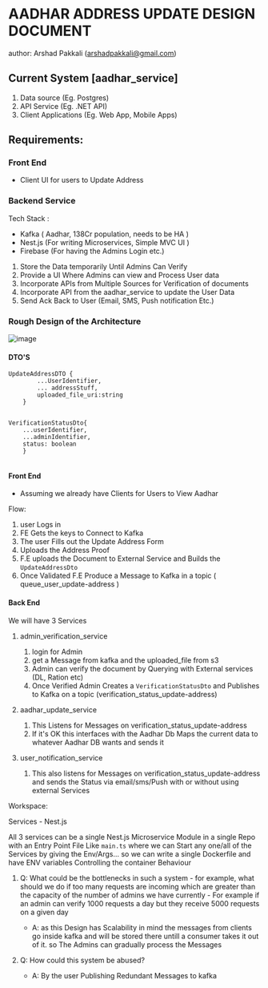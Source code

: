 # AADHAR ADDRESS UPDATE DESIGN DOCUMENT

author: Arshad Pakkali (arshadpakkali@gmail.com)

## Current System [aadhar_service]

1. Data source (Eg. Postgres)
2. API Service (Eg. .NET API)
3. Client Applications (Eg. Web App, Mobile Apps)

## Requirements:

### Front End

- Client UI for users to Update Address

### Backend Service

Tech Stack :

- Kafka ( Aadhar, 138Cr population, needs to be HA )
- Nest.js (For writing Microservices, Simple MVC UI )
- Firebase (For having the Admins Login etc.)

1. Store the Data temporarily Until Admins Can Verify
2. Provide a UI Where Admins can view and Process User data
3. Incorporate APIs from Multiple Sources for Verification of documents
4. Incorporate API from the aadhar_service to update the User Data
5. Send Ack Back to User (Email, SMS, Push notification Etc.)

### Rough Design of the Architecture

![image](https://drive.google.com/uc?export=view&id=1YRcOxBkmX6jNQkSh_14yA53dlAU1cjuK)

#### DTO'S

```
UpdateAddressDTO {
        ...UserIdentifier,
        ... addressStuff,
        uploaded_file_uri:string
    }


VerificationStatusDto{
    ...userIdentifier,
    ...adminIdentifier,
    status: boolean
    }


```

#### Front End

- Assuming we already have Clients for Users to View Aadhar

Flow:

1. user Logs in
2. FE Gets the keys to Connect to Kafka
3. The user Fills out the Update Address Form
4. Uploads the Address Proof
5. F.E uploads the Document to External Service and Builds the `UpdateAddressDto`
6. Once Validated F.E Produce a Message to Kafka in a topic ( queue_user_update-address )

#### Back End

We will have 3 Services

1. admin_verification_service

   1. login for Admin
   2. get a Message from kafka and the uploaded_file from s3
   3. Admin can verify the document by Querying with External services (DL, Ration etc)
   4. Once Verified Admin Creates a `VerificationStatusDto` and Publishes to Kafka on a topic (verification_status_update-address)

2. aadhar_update_service

   1. This Listens for Messages on verification_status_update-address
   2. If it's OK this interfaces with the Aadhar Db Maps the current data to whatever Aadhar DB wants and sends it

3. user_notification_service
   1. This also listens for Messages on verification_status_update-address and sends the Status
      via email/sms/Push with or without using external Services

Workspace:

Services - Nest.js

All 3 services can be a single Nest.js Microservice Module in a single Repo with an Entry Point File
Like `main.ts`
where we can Start any one/all of the Services by giving the Env/Args...
so we can write a single Dockerfile and have ENV variables Controlling the container Behaviour

1. Q: What could be the bottlenecks in such a system - for example, what should we do if too many requests are incoming which are greater than the capacity of the number of admins we have currently - For example if an admin can verify 1000 requests a day but they receive 5000 requests on a given day

   - A: as this Design has Scalability in mind the messages from clients go inside kafka and will be stored there untill a consumer takes it out of it. so The Admins can gradually process the Messages

2. Q: How could this system be abused?
   - A: By the user Publishing Redundant Messages to kafka
